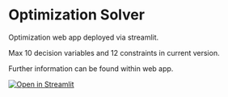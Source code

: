 # Optimization Solver

Optimization web app deployed via streamlit.

Max 10 decision variables and 12 constraints in current version.

Further information can be found within web app.

[![Open in Streamlit](https://static.streamlit.io/badges/streamlit_badge_black_white.svg)](https://share.streamlit.io/wbosler/optimization_solver/)
